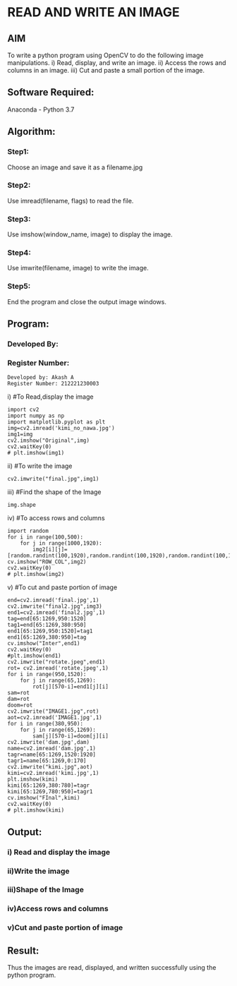 # READ AND WRITE AN IMAGE
## AIM
To write a python program using OpenCV to do the following image manipulations.
i) Read, display, and write an image.
ii) Access the rows and columns in an image.
iii) Cut and paste a small portion of the image.

## Software Required:
Anaconda - Python 3.7
## Algorithm:
### Step1:
Choose an image and save it as a filename.jpg
### Step2:
Use imread(filename, flags) to read the file.
### Step3:
Use imshow(window_name, image) to display the image.
### Step4:
Use imwrite(filename, image) to write the image.
### Step5:
End the program and close the output image windows.
## Program:
### Developed By:
### Register Number: 
```
Developed by: Akash A
Register Number: 212221230003
```
i) #To Read,display the image
```python3
import cv2
import numpy as np
import matplotlib.pyplot as plt
img=cv2.imread('kimi_no_nawa.jpg')
img1=img
cv2.imshow("Original",img)
cv2.waitKey(0)
# plt.imshow(img1)
```
ii) #To write the image
```python3
cv2.imwrite("final.jpg",img1)
```
iii) #Find the shape of the Image
```python3
img.shape
```
iv) #To access rows and columns

```python3
import random
for i in range(100,500):
    for j in range(1000,1920):
        img2[i][j]=[random.randint(100,1920),random.randint(100,1920),random.randint(100,1920)]
cv.imshow("ROW_COL",img2)
cv2.waitKey(0)
# plt.imshow(img2)
```
v) #To cut and paste portion of image
```python3
end=cv2.imread('final.jpg',1)
cv2.imwrite("final2.jpg",img3)
end1=cv2.imread('final2.jpg',1)
tag=end[65:1269,950:1520]
tag1=end[65:1269,380:950]
end1[65:1269,950:1520]=tag1
end1[65:1269,380:950]=tag
cv.imshow("Inter",end1)
cv2.waitKey(0)
#plt.imshow(end1)
cv2.imwrite("rotate.jpeg",end1)
rot= cv2.imread('rotate.jpeg',1)
for i in range(950,1520):
    for j in range(65,1269):
        rot[j][570-i]=end1[j][i]
sam=rot
dam=rot
doom=rot
cv2.imwrite("IMAGE1.jpg",rot)
aot=cv2.imread('IMAGE1.jpg',1)
for i in range(380,950):
    for j in range(65,1269):
        sam[j][570-i]=doom[j][i]
cv2.imwrite('dam.jpg',dam)
name=cv2.imread('dam.jpg',1)
tagr=name[65:1269,1520:1920]
tagr1=name[65:1269,0:170]
cv2.imwrite("kimi.jpg",aot)
kimi=cv2.imread('kimi.jpg',1)
plt.imshow(kimi)
kimi[65:1269,380:780]=tagr
kimi[65:1269,780:950]=tagr1
cv.imshow("FInal",kimi)
cv2.waitKey(0)
# plt.imshow(kimi)
```

## Output:

### i) Read and display the image
[](./main.png)
### ii)Write the image
[](./write.png)
### iii)Shape of the Image
[](./shape.png)
### iv)Access rows and columns
[](./row.png)
### v)Cut and paste portion of image
[](./final.png)
## Result:
Thus the images are read, displayed, and written successfully using the python program.


